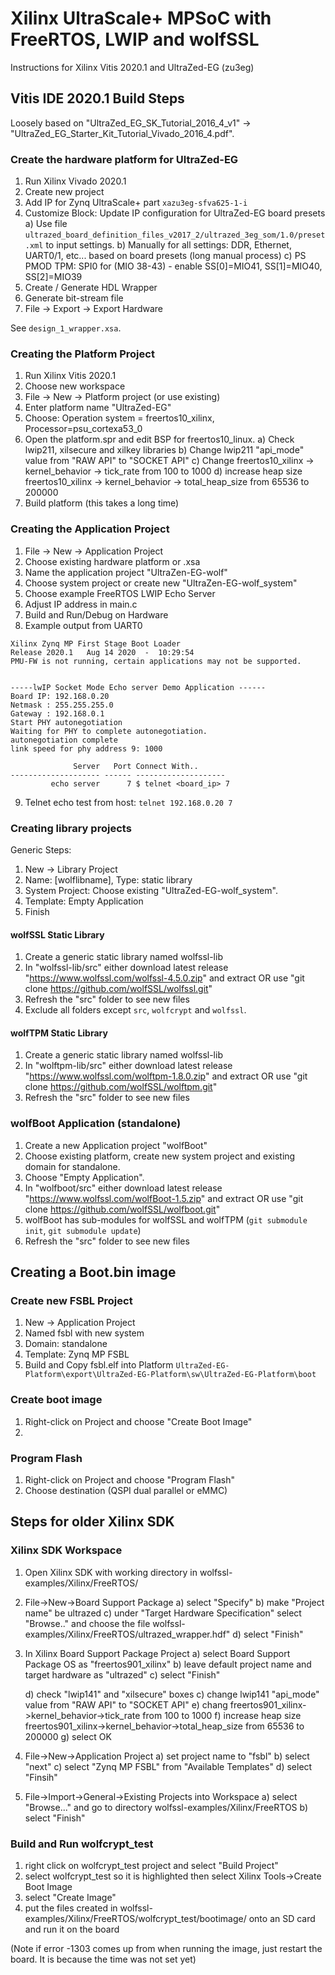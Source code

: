 # Xilinx UltraScale+ MPSoC with FreeRTOS, LWIP and wolfSSL

Instructions for Xilinx Vitis 2020.1 and UltraZed-EG (zu3eg)

## Vitis IDE 2020.1 Build Steps

Loosely based on "UltraZed_EG_SK_Tutorial_2016_4_v1" -> "UltraZed_EG_Starter_Kit_Tutorial_Vivado_2016_4.pdf".

### Create the hardware platform for UltraZed-EG

1) Run Xilinx Vivado 2020.1
2) Create new project
3) Add IP for Zynq UltraScale+ part `xazu3eg-sfva625-1-i`
4) Customize Block: Update IP configuration for UltraZed-EG board presets
    a) Use file `ultrazed_board_definition_files_v2017_2/ultrazed_3eg_som/1.0/preset.xml` to input settings.
    b) Manually for all settings: DDR, Ethernet, UART0/1, etc... based on board presets (long manual process)
    c) PS PMOD TPM: SPI0 for (MIO 38-43) - enable SS[0]=MIO41, SS[1]=MIO40, SS[2]=MIO39
5) Create / Generate HDL Wrapper
6) Generate bit-stream file
7) File -> Export -> Export Hardware

See `design_1_wrapper.xsa`.

### Creating the Platform Project

1) Run Xilinx Vitis 2020.1
2) Choose new workspace
3) File -> New -> Platform project (or use existing)
4) Enter platform name "UltraZed-EG"
5) Choose: Operation system = freertos10_xilinx, Processor=psu_cortexa53_0
6) Open the platform.spr and edit BSP for freertos10_linux.
    a) Check lwip211, xilsecure and xilkey libraries
    b) Change lwip211 "api_mode" value from "RAW API" to "SOCKET API"
    c) Change freertos10_xilinx -> kernel_behavior -> tick_rate from 100 to 1000
    d) increase heap size freertos10_xilinx -> kernel_behavior -> total_heap_size from 65536 to 200000
7) Build platform (this takes a long time)

### Creating the Application Project

1) File -> New -> Application Project
2) Choose existing hardware platform or .xsa
3) Name the application project "UltraZen-EG-wolf"
4) Choose system project or create new "UltraZen-EG-wolf_system"
5) Choose example FreeRTOS LWIP Echo Server
6) Adjust IP address in main.c
7) Build and Run/Debug on Hardware
8) Example output from UART0

```
Xilinx Zynq MP First Stage Boot Loader 
Release 2020.1   Aug 14 2020  -  10:29:54
PMU-FW is not running, certain applications may not be supported.


-----lwIP Socket Mode Echo server Demo Application ------
Board IP: 192.168.0.20
Netmask : 255.255.255.0
Gateway : 192.168.0.1
Start PHY autonegotiation 
Waiting for PHY to complete autonegotiation.
autonegotiation complete 
link speed for phy address 9: 1000

              Server   Port Connect With..
-------------------- ------ --------------------
         echo server      7 $ telnet <board_ip> 7
```

9) Telnet echo test from host: `telnet 192.168.0.20 7`

### Creating library projects

Generic Steps:
1) New -> Library Project
2) Name: [wolflibname], Type: static library
3) System Project: Choose existing "UltraZed-EG-wolf_system".
4) Template: Empty Application
5) Finish

#### wolfSSL Static Library

1) Create a generic static library named wolfssl-lib
2) In "wolfssl-lib/src" either download latest release "https://www.wolfssl.com/wolfssl-4.5.0.zip" and extract OR use "git clone https://github.com/wolfSSL/wolfssl.git"
3) Refresh the "src" folder to see new files
4) Exclude all folders except `src`, `wolfcrypt` and `wolfssl`.

#### wolfTPM Static Library

1) Create a generic static library named wolfssl-lib
2) In "wolftpm-lib/src" either download latest release "https://www.wolfssl.com/wolftpm-1.8.0.zip" and extract OR use "git clone https://github.com/wolfSSL/wolftpm.git"
3) Refresh the "src" folder to see new files

### wolfBoot Application (standalone)

1) Create a new Application project "wolfBoot"
2) Choose existing platform, create new system project and existing domain for standalone.
3) Choose "Empty Application".
4) In "wolfboot/src" either download latest release "https://www.wolfssl.com/wolfBoot-1.5.zip" and extract OR use "git clone https://github.com/wolfSSL/wolfboot.git"
5) wolfBoot has sub-modules for wolfSSL and wolfTPM (`git submodule init`, `git submodule update`)
6) Refresh the "src" folder to see new files


## Creating a Boot.bin image

### Create new FSBL Project

1) New -> Application Project
2) Named fsbl with new system
3) Domain: standalone
4) Template: Zynq MP FSBL
5) Build and Copy fsbl.elf into Platform `UltraZed-EG-Platform\export\UltraZed-EG-Platform\sw\UltraZed-EG-Platform\boot`

### Create boot image

1) Right-click on Project and choose "Create Boot Image"
2) 

### Program Flash

1) Right-click on Project and choose "Program Flash"
2) Choose destination (QSPI dual parallel or eMMC)


## Steps for older Xilinx SDK

### Xilinx SDK Workspace

1) Open Xilinx SDK with working directory in wolfssl-examples/Xilinx/FreeRTOS/
2) File->New->Board Support Package
    a) select "Specify"
    b) make "Project name" be ultrazed
    c) under "Target Hardware Specification" select "Browse.." and choose the file wolfssl-examples/Xilinx/FreeRTOS/ultrazed_wrapper.hdf"
    d) select "Finish"

3) In Xilinx Board Support Package Project
    a) select Board Support Package OS as "freertos901_xilinx"
    b) leave default project name and target hardware as "ultrazed"
    c) select "Finish"

    d) check "lwip141" and "xilsecure" boxes
    c) change lwip141 "api_mode" value from "RAW API" to "SOCKET API"
    e) chang freertos901_xilinx->kernel_behavior->tick_rate from 100 to 1000
    f) increase heap size freertos901_xilinx->kernel_behavior->total_heap_size from 65536 to 200000
    g) select OK
4) File->New->Application Project
    a) set project name to "fsbl"
    b) select "next"
    c) select "Zynq MP FSBL" from "Available Templates"
    d) select "Finsih"
5) File->Import->General->Existing Projects into Workspace
    a) select "Browse..." and go to directory wolfssl-examples/Xilinx/FreeRTOS
    b) select "Finish"

### Build and Run wolfcrypt_test

1) right click on wolfcrypt_test project and select "Build Project"
2) select wolfcrypt_test so it is highlighted then select Xilinx Tools->Create Boot Image
3) select "Create Image"
4) put the files created in wolfssl-examples/Xilinx/FreeRTOS/wolfcrypt_test/bootimage/ onto an SD card and run it on the board

(Note if error -1303 comes up from when running the image, just restart the board. It is because the time was not set yet)

